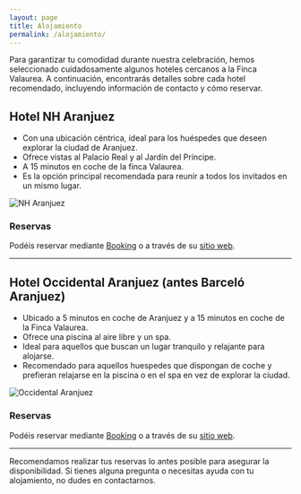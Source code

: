 ```yaml
---
layout: page
title: Alojamiento
permalink: /alojamiento/
---
```


Para garantizar tu comodidad durante nuestra celebración, hemos seleccionado cuidadosamente algunos hoteles cercanos a la Finca Valaurea. A continuación, encontrarás detalles sobre cada hotel recomendado, incluyendo información de contacto y cómo reservar.

## Hotel NH Aranjuez 


- Con una ubicación céntrica, ideal para los huéspedes que deseen explorar la ciudad de Aranjuez.
- Ofrece vistas al Palacio Real y al Jardín del Príncipe.
- A 15 minutos en coche de la finca Valaurea.
- Es la opción principal recomendada para reunir a todos los invitados en un mismo lugar.

![NH Aranjuez](/boda-paula-eduardo/images/NH.jpg)

### Reservas

Podéis reservar mediante [Booking](https://www.booking.com/Share-aX9JnyT) o a través de su [sitio web](https://www.nh-hotels.com/es/hotel/nh-collection-palacio-de-aranjuez).

---

## Hotel Occidental Aranjuez (antes Barceló Aranjuez)

- Ubicado a 5 minutos en coche de Aranjuez y a 15 minutos en coche de la Finca Valaurea.
- Ofrece una piscina al aire libre y un spa.
- Ideal para aquellos que buscan un lugar tranquilo y relajante para alojarse.
- Recomendado para aquellos huespedes que dispongan de coche y prefieran relajarse en la piscina o en el spa en vez de explorar la ciudad.

![Occidental Aranjuez](/boda-paula-eduardo/images/occidental.jpg)

### Reservas

Podéis reservar mediante [Booking](https://www.booking.com/Share-TtQkcc8) o a través de su [sitio web](https://www.barcelo.com/es-es/occidental-aranjuez).

---

Recomendamos realizar tus reservas lo antes posible para asegurar la disponibilidad. Si tienes alguna pregunta o necesitas ayuda con tu alojamiento, no dudes en contactarnos.
